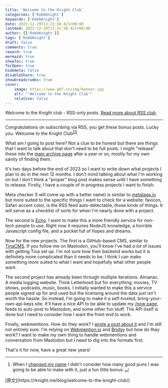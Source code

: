 ```yaml
---
title: 'Welcome to the Knight Club'
categories: ['RobbKnight']
keywords: ['RobbKnight']
date: 2023-12-29T13:21:50.421+00:00
lastmod: 2023-12-29T13:21:50.421+00:00
author: [['RobbKnight']]
tags: ['RobbKnight']
draft: false 
comments: true
reward: true 
mermaid: true 
showToc: true 
TocOpen: true 
hidemeta: false 
disableShare: true 
showbreadcrumbs: true 
cover:
    image: https://www.g0f.cn/img/banner.jpg
    alt: "'Welcome to the Knight Club'"
    relative: false
---
```


<div>

<p>Welcome to the Knight club - RSS-only posts. <a href="https://daverupert.com/rss-club/">Read more about RSS club</a>.</p> <hr/> <p>Congratulations on subscribing via RSS, you get these bonus posts. Lucky you. Welcome to the Knight Club<sup class="footnote-ref"><a href="https://rknight.me/feed.xml#fn1" id="fnref1">[1]</a></sup>.</p>
<p>What am I going to post here? Not a clue to be honest but there are things that I want to talk about that don't need to be full posts. I might "release" these into the <a href="https://rknight.me/blog">main archive page</a> after a year or so, mostly for my own sanity of finding them.</p>
<p>It's two days before the end of 2023 so I want to write down what projects I plan to do in the next 12 months. I don't mind talking about what I'm working on but I don't think a "proper" blog post makes sense until I have something to release. Firstly, I have a couple of in progress projects I want to finish.</p>
<p>Meta checker (I will come up with a better name) is similar to <a href="https://metatags.io/">metatags.io</a> but more suited to the specific things I want to check for a website: favicon, Safari accent color, is the RSS feed auto-detectable, those kinds of things. It will serve as a checklist of sorts for when I'm nearly done with a project.</p>
<p>The second is <a href="https://echo.rknight.me/">Echo</a>. I want to make this a more friendly service for non-tech people to use. Right now it requires NodeJS knowledge, a horrible Javascript config file, and a pocket full of hopes and dreams.</p>
<p>Now for the new projects. The first is a GitHub-based CMS, similar to <a href="https://tina.io/">TinaCMS</a>. If you follow me on Mastodon, you'll know I've had <em>a lot</em> of issues with getting Tina set up. I'm not sure how their backend works but it is definitely more complicated than it needs to be. I think I can make something more suited to what I want and hopefully what other people want.</p>
<p>The second project has already been through multiple iterations: Almanac. A media logging website. Think Letterboxd but for everything: movies, TV shows, podcasts, music, books. I initially wanted to make this a service people signed up for and used but the licensing around the data just isn't worth the hassle. So instead, I'm going to make it a self-hosted, bring-your-own-api-keys site. It'll have a nice API to be able to update my <a href="https://rknight.me/now">/now page</a>, feeds to auto-post to Mastodon, and some other fun stuff. The API itself is done but I need to consider how I want the front end to work.</p>
<p>Finally, webmentions. How do they work? I <a href="https://rknight.me/blog/adding-webmentions-to-your-site/">wrote a post about it</a> and I'm still not entirely sure. I'm relying on <a href="https://webmention.io/">Webmention.io</a> and <a href="https://brid.gy/">Bridgy</a> but <em>how</em> do they work? I want to make my own thing to handle webmentions and conversation from Mastodon but I need to dig into the formats first.</p>
<p>That's it for now, have a great new years!</p>
<hr class="footnotes-sep"/>
<section class="footnotes">
<ol class="footnotes-list">
<li class="footnote-item" id="fn1"><p>When I <a href="https://rknight.me/blog/changing-your-name-by-deed-poll/">changed my name</a> I didn't consider how many good puns I was going to be able to make with it, just a fun little bonus. <a class="footnote-backref" href="https://rknight.me/feed.xml#fnref1">⤾</a></p>
</li>
</ol>
</section>

</div>

<div>
[原文](https://rknight.me/blog/welcome-to-the-knight-club/)
</div>

